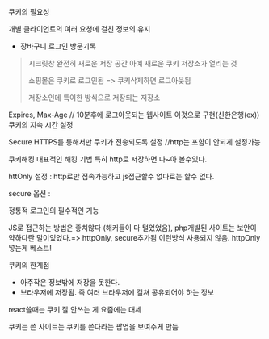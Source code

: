 쿠키의 필요성

개별 클라이언트의 여러 요청에 걸친 정보의 유지

* 장바구니
로그인
방문기록

> 시크릿창 완전히 새로운 저장 공간 아예 새로운 쿠키 저장소가 열리는 것
>
> 쇼핑몰은 쿠키로 로그인됨 => 쿠키삭제하면 로그아웃됨
>
> 저장소인데 특이한 방식으로 저장되는 저장소

Expires, Max-Age // 10분후에 로그아웃되는 웹사이트 이것으로 구현(신한은행(ex))
쿠키의 지속 시간 설정

Secure
HTTPS를 통해서만 쿠키가 전송되도록 설정 //http는 포함이 안되게 설정가능

쿠키해킹
대표적인 해킹 기법
특히 http로 저장하면 다~아 볼수있다.

httOnly 설정 : http로만 접속가능하고 js접근할수 없다로는 할수 없다.

secure 옵션 : 

정통적 로그인의 필수적인 기능

JS로 접근하는 방법은 좋치않다 (해커들이 다 털었었음), php개발된 사이트는 보안이약하다란 말이있었다.=> httpOnly, secure추가됨
이런방식 사용되지 않음.
httpOnly넣는게 베스트!

쿠키의 한계점

* 아주작은 정보밖에 저장을 못한다.
* 브라우저에 저장됨. 즉 여러 브라우저에 걸쳐 공유되어야 하는 정보

react쓸때는 쿠키 잘 안쓰는 게 요즘에는 대세

쿠키는 쓴 사이트는 쿠키를 쓴다라는 팝업을 보여주게 만듬
